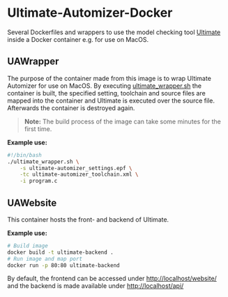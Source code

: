 # Ultimate-Automizer-Docker

Several Dockerfiles and wrappers to use the model checking tool [Ultimate](https://github.com/ultimate-pa/ultimate) inside a Docker container e.g. for use on MacOS.

## UAWrapper

The purpose of the container made from this image is to wrap Ultimate Automizer for use on MacOS. By executing [ultimate_wrapper.sh](ultimate_wrapper.sh) the container is built, the specified setting, toolchain and source files are mapped into the container and Ultimate is executed over the source file. Afterwards the container is destroyed again.

> **Note:** The build process of the image can take some minutes for the first time.

**Example use:**

```bash
#!/bin/bash
./ultimate_wrapper.sh \
    -s ultimate-automizer_settings.epf \
    -tc ultimate-automizer_toolchain.xml \
    -i program.c
```

## UAWebsite

This container hosts the front- and backend of Ultimate.

**Example use:**

```bash
# Build image
docker build -t ultimate-backend .
# Run image and map port
docker run -p 80:80 ultimate-backend 
```

By default, the frontend can be accessed under <http://localhost/website/> and the backend is made
available under <http://localhost/api/>
